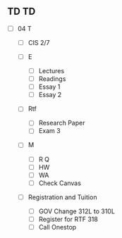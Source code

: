 ## TD TD 

- [ ] 04 T 
  - [ ] CIS 2/7
  
  - [ ] E 
    - [ ] Lectures
	- [ ] Readings
    - [ ] Essay 1
	- [ ] Essay 2
	
  - [ ] Rtf 
    - [ ] Research Paper 
	- [ ] Exam 3
	
  - [ ] M
    - [ ] R Q
	- [ ] HW
	- [ ] WA
	- [ ] Check Canvas

  - [ ] Registration and Tuition
    - [ ] GOV Change 312L to 310L
    - [ ] Register for RTF 318
	- [ ] Call Onestop 
